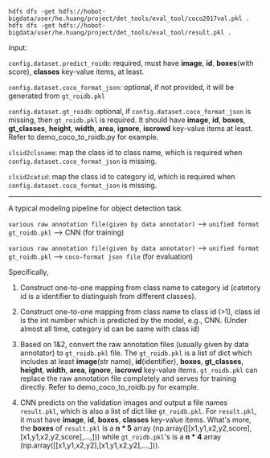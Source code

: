 ```
hdfs dfs -get hdfs://hobot-bigdata/user/he.huang/project/det_tools/eval_tool/coco2017val.pkl .
hdfs dfs -get hdfs://hobot-bigdata/user/he.huang/project/det_tools/eval_tool/result.pkl .
```

input: 

`config.dataset.predict_roidb`: required, must have **image**, **id**, **boxes**(with score), **classes** key-value items, at least.

`config.dataset.coco_format_json`: optional, if not provided, it will be generated from `gt_roidb.pkl`

`config.dataset.gt_roidb`: optional, if `config.dataset.coco_format_json` is missing, then `gt_roidb.pkl` is required. It should have **image**, **id**, **boxes**, **gt_classes**, **height**, **width**, **area**, **ignore**, **iscrowd** key-value items at least. Refer to demo_coco_to_roidb.py for example.

`clsid2clsname`: map the class id to class name, which is required when `config.dataset.coco_format_json` is missing.

`clsid2catid`: map the class id to category id, which is required when `config.dataset.coco_format_json` is missing.


---

A typical modeling pipeline for object detection task.

`various raw annotation file(given by data annotator)` --> `unified format gt_roidb.pkl` --> CNN (for training)

`various raw annotation file(given by data annotator)` --> `unified format gt_roidb.pkl` --> `coco-format json file` (for evaluation)
                                                                        

Specifically, 
1. Construct one-to-one mapping from class name to category id (catetory id is a identifier to distinguish from different classes).

2. Construct one-to-one mapping from class name to class id (>1), class id is the int number which is predicted by the model, e.g., CNN.
(Under almost all time, category id can be same with class id)

3. Based on 1\&2, convert the raw annotation files (usually given by data annotator) to `gt_roidb.pkl` file. The `gt_roidb.pkl` is a list of dict
which includes at least **image**(str name), **id**(identifier), **boxes**, **gt_classes**, **height**, **width**, **area**, **ignore**, **iscrowd** key-value items. `gt_roidb.pkl` can replace the raw annotation file completely and serves for training directly. Refer to demo_coco_to_roidb.py for example.

1. CNN predicts on the validation images and output a file names `result.pkl`, which is also a list of dict like `gt_roidb.pkl`.
For `result.pkl`, it must have **image**, **id**, **boxes**, **classes** key-value items. What's more, the **boxes** of `result.pkl` is a 
**n * 5** array (np.array([[x1,y1,x2,y2,score],[x1,y1,x2,y2,score],...,])) while `gt_roidb.pkl`'s is a **n * 4** array
(np.array([[x1,y1,x2,y2],[x1,y1,x2,y2],...,])).
